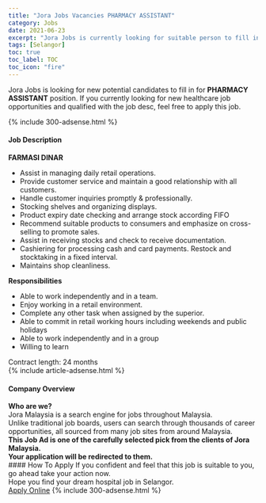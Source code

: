 ```yaml
---
title: "Jora Jobs Vacancies PHARMACY ASSISTANT" 
category: Jobs 
date: 2021-06-23 
excerpt: "Jora Jobs is currently looking for suitable person to fill in the PHARMACY ASSISTANT which positioned at Selangor" 
tags: [Selangor] 
toc: true 
toc_label: TOC 
toc_icon: "fire" 
--- 
```


<p>Jora Jobs is looking for new potential candidates to fill in for <b>PHARMACY ASSISTANT</b> position. If you currently looking for new healthcare job opportunities and qualified with the job desc, feel free to apply this job.
</p>{% include 300-adsense.html %} 
<div><div><h4>Job Description</h4></div><div><div><span><div><div><strong>FARMASI DINAR</strong></div><div><ul><li>Assist in managing daily retail operations.</li><li>Provide customer service and maintain a good relationship with all customers.</li><li>Handle customer inquiries promptly &amp; professionally.</li><li>Stocking shelves and organizing displays.</li><li>Product expiry date checking and arrange stock according FIFO</li><li>Recommend suitable products to consumers and emphasize on cross-selling to promote sales.</li><li>Assist in receiving stocks and check to receive documentation.</li><li>Cashiering for processing cash and card payments. Restock and stocktaking in a fixed interval.</li><li>Maintains shop cleanliness.</li></ul><div><strong>Responsibilities</strong></div><ul><li>Able to work independently and in a team.</li><li>Enjoy working in a retail environment.</li><li>Complete any other task when assigned by the superior.</li><li>Able to commit in retail working hours including weekends and public holidays</li><li>Able to work independently and in a group</li><li>Willing to learn</li></ul>Contract length: 24 months</div></div></span></div></div></div> 
{% include article-adsense.html %} 
<div><div><h4>Company Overview</h4></div><div><div><span><div><div>
<strong>Who are we?</strong></div>
<div>
	Jora Malaysia is a search engine for jobs throughout Malaysia.<br>
	Unlike traditional job boards, users can search through thousands of career opportunities, all sourced from many job sites from around Malaysia.&#160;</div>
<div>
<div>
<strong>This Job Ad is one of the carefully selected pick from the clients of Jora Malaysia.</strong></div>
<div>
<strong>Your application will be redirected to them.</strong></div>
</div></div></span></div></div></div> 
#### How To Apply 
If you confident and feel that this job is suitable to you, go ahead take your action now. <br/> 
Hope you find your dream hospital job in Selangor. <br/> 
<a href="https://www.jobstreet.com.my/en/job/pharmacy-assistant-4597960?jobId=jobstreet-my-job-4597960" class="btn btn--warning" target="_blank" rel="nofollow noopenner">Apply Online</a> 
{% include 300-adsense.html %} 